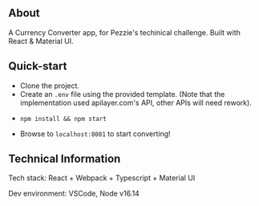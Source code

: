 ## About

A Currency Converter app, for Pezzie's techinical challenge.
Built with React & Material UI.

## Quick-start

- Clone the project.
- Create an `.env` file using the provided template.
(Note that the implementation used apilayer.com's API, other APIs will need rework).
- ```
  npm install && npm start
  ```
- Browse to `localhost:8081` to start converting!

## Technical Information

Tech stack: React + Webpack + Typescript + Material UI

Dev environment: VSCode, Node v16.14
